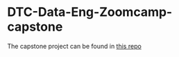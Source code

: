 # DTC-Data-Eng-Zoomcamp-capstone

The capstone project can be found in [this repo](https://github.com/GBlanch/Data-Eng-Zoomcamp-capstone)
